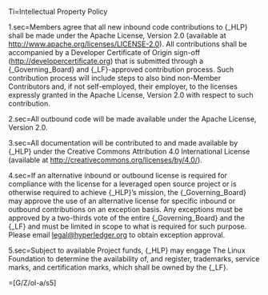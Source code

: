 Ti=Intellectual Property Policy

1.sec=Members agree that all new inbound code contributions to {_HLP} shall be made under the Apache License, Version 2.0 (available at http://www.apache.org/licenses/LICENSE-2.0). All contributions shall be accompanied by a Developer Certificate of Origin sign-off (http://developercertificate.org) that is submitted through a {_Governing_Board} and {_LF}-approved contribution process. Such contribution process will include steps to also bind non-Member Contributors and, if not self-employed, their employer, to the licenses expressly granted in the Apache License, Version 2.0 with respect to such contribution.

2.sec=All outbound code will be made available under the Apache License, Version 2.0.

3.sec=All documentation will be contributed to and made available by {_HLP} under the Creative Commons Attribution 4.0 International License (available at http://creativecommons.org/licenses/by/4.0/).

4.sec=If an alternative inbound or outbound license is required for compliance with the license for a leveraged open source project or is otherwise required to achieve {_HLP}’s mission, the {_Governing_Board} may approve the use of an alternative license for specific inbound or outbound contributions on an exception basis. Any exceptions must be approved by a two-thirds vote of the entire {_Governing_Board} and the {_LF} and must be limited in scope to what is required for such purpose. Please email legal@hyperledger.org to obtain exception approval.

5.sec=Subject to available Project funds, {_HLP} may engage The Linux Foundation to determine the availability of, and register, trademarks, service marks, and certification marks, which shall be owned by the {_LF}.

=[G/Z/ol-a/s5]
